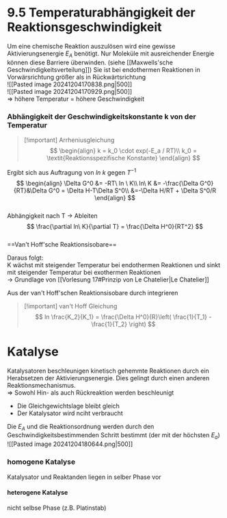 # 9.5 Temperaturabhängigkeit der Reaktionsgeschwindigkeit
Um eine chemische Reaktion auszulösen wird eine gewisse Aktivierungsenergie $E_A$ benötigt. Nur Moleküle mit ausreichender Energie können diese Barriere überwinden. (siehe [[Maxwells'sche Geschwindigkeitsverteilung]]) Sie ist bei endothermen Reaktionen in Vorwärsrichtung größer als in Rückwärtsrichtung                  
![[Pasted image 20241204170838.png|500]]                  
![[Pasted image 20241204170929.png|500]]                  
=> höhere Temperatur = höhere Geschwindigkeit                  
                  
### Abhängigkeit der Geschwindigkeitskonstante k von der Temperatur                  
> [!important] Arrheniusgleichung                  
> $$                  
> \begin{align}                  
> k = k_0 \cdot exp(-E_a / RT)\\                  
> k_0 = \textit{Reaktionsspezifische Konstante}                  
> \end{align}                  
> $$                  
                  
Ergibt sich aus Auftragung von $ln\ k$ gegen $T^{-1}$                  
$$                  
\begin{align}                  
\Delta G^0 &= -RT\ ln \ K\\                  
ln\ K &= -\frac{\Delta G^0}{RT}&\Delta G^0 = \Delta H-T\Delta S^0\\                  
&=-\Delta H/RT + \Delta S^0/R                   
\end{align}                  
$$                  
Abhängigkeit nach T -> Ableiten                  
$$                  
\frac{\partial ln\ K}{\partial T} = \frac{\Delta H^0}{RT^2}                  
$$                  
==Van't Hoff'sche Reaktionsisobare==                  
                  
Daraus folgt:                  
K wächst mit steigender Temperatur bei endothermen Reaktionen und sinkt mit steigender Temperatur bei exothermen Reaktionen                  
-> Grundlage von [[Vorlesung 17#Prinzip von Le Chatelier|Le Chatelier]]                  
                  
Aus der van't Hoff'schen Reaktionsisobare durch integrieren                  
> [!important] van't Hoff Gleichung                  
> $$                  
> ln \frac{K_2}{K_1} = \frac{\Delta H^0}{R}\left( \frac{1}{T_1} - \frac{1}{T_2} \right)                  
> $$                  
                  
# Katalyse                  
Katalysatoren beschleunigen kinetisch gehemmte Reaktionen durch ein Herabsetzen der Aktivierungsenergie. Dies gelingt durch einen anderen Reaktionsmechanismus.                   
=> Sowohl Hin- als auch Rückreaktion werden beschleunigt                  
- Die Gleichgewichtslage bleibt gleich                  
- Der Katalysator wird nciht verbraucht                  
                  
Die $E_A$ und die Reaktionsordnung werden durch den Geschwindigkeitsbestimmenden Schritt bestimmt (der mit der höchsten $E_a$)                   
![[Pasted image 20241204180644.png|500]]                  
                  
### homogene Katalyse                  
Katalysator und Reaktanden liegen in selber Phase vor                  
#### heterogene Katalyse                  
nicht selbse Phase (z.B. Platinstab)                  
